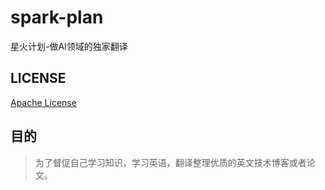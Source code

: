 # spark-plan
星火计划-做AI领域的独家翻译

## LICENSE
[Apache License](LICENSE)

## 目的
> 为了督促自己学习知识，学习英语，翻译整理优质的英文技术博客或者论文。

